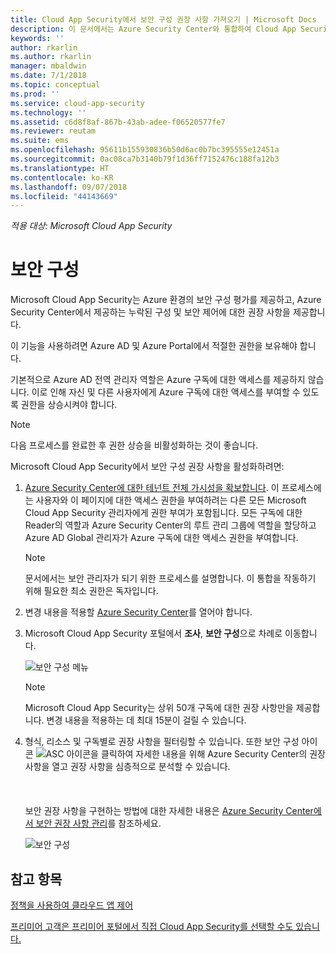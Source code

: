 ```yaml
---
title: Cloud App Security에서 보안 구성 권장 사항 가져오기 | Microsoft Docs
description: 이 문서에서는 Azure Security Center와 통합하여 Cloud App Security에서 보안 구성 권장 사항을 가져오는 방법에 대한 정보를 제공합니다.
keywords: ''
author: rkarlin
ms.author: rkarlin
manager: mbaldwin
ms.date: 7/1/2018
ms.topic: conceptual
ms.prod: ''
ms.service: cloud-app-security
ms.technology: ''
ms.assetid: c6d8f8af-867b-43ab-adee-f06520577fe7
ms.reviewer: reutam
ms.suite: ems
ms.openlocfilehash: 95611b155930836b50d6ac0b7bc395555e12451a
ms.sourcegitcommit: 0ac08ca7b3140b79f1d36ff7152476c188fa12b3
ms.translationtype: HT
ms.contentlocale: ko-KR
ms.lasthandoff: 09/07/2018
ms.locfileid: "44143669"
---
```

*적용 대상: Microsoft Cloud App Security*


# <a name="security-configuration"></a>보안 구성

Microsoft Cloud App Security는 Azure 환경의 보안 구성 평가를 제공하고, Azure Security Center에서 제공하는 누락된 구성 및 보안 제어에 대한 권장 사항을 제공합니다. 

이 기능을 사용하려면 Azure AD 및 Azure Portal에서 적절한 권한을 보유해야 합니다.
 
기본적으로 Azure AD 전역 관리자 역할은 Azure 구독에 대한 액세스를 제공하지 않습니다. 이로 인해 자신 및 다른 사용자에게 Azure 구독에 대한 액세스를 부여할 수 있도록 권한을 상승시켜야 합니다. 

> [!NOTE]
> 다음 프로세스를 완료한 후 권한 상승을 비활성화하는 것이 좋습니다.

Microsoft Cloud App Security에서 보안 구성 권장 사항을 활성화하려면:

1. <a href="https://docs.microsoft.com/azure/security-center/security-center-management-groups" target="_blank">Azure Security Center에 대한 테넌트 전체 가시성을 확보합니다</a>. 이 프로세스에는 사용자와 이 페이지에 대한 액세스 권한을 부여하려는 다른 모든 Microsoft Cloud App Security 관리자에게 권한 부여가 포함됩니다. 모든 구독에 대한 Reader의 역할과 Azure Security Center의 루트 관리 그룹에 역할을 할당하고 Azure AD Global 관리자가 Azure 구독에 대한 액세스 권한을 부여합니다. 

   > [!NOTE]
   > 문서에서는 보안 관리자가 되기 위한 프로세스를 설명합니다. 이 통합을 작동하기 위해 필요한 최소 권한은 독자입니다.

2. 변경 내용을 적용할 <a href="https://ms.portal.azure.com/#blade/Microsoft_Azure_Security/SecurityMenuBlade/0" target="_blank">Azure Security Center</a>를 열어야 합니다.

3. Microsoft Cloud App Security 포털에서 **조사**, **보안 구성**으로 차례로 이동합니다. 

   ![보안 구성 메뉴](./media/security-configuration-menu.png)

   > [!NOTE]
   > Microsoft Cloud App Security는 상위 50개 구독에 대한 권장 사항만을 제공합니다.
   > 변경 내용을 적용하는 데 최대 15분이 걸릴 수 있습니다.

5. 형식, 리소스 및 구독별로 권장 사항을 필터링할 수 있습니다. 또한 보안 구성 아이콘 ![ASC 아이콘](./media/asc-icon.png)을 클릭하여 자세한 내용을 위해 Azure Security Center의 권장 사항을 열고 권장 사항을 심층적으로 분석할 수 있습니다. <br></br><br></br>보안 권장 사항을 구현하는 방법에 대한 자세한 내용은 [Azure Security Center에서 보안 권장 사항 관리](https://docs.microsoft.com/azure/security-center/security-center-recommendations)를 참조하세요.

 
   ![보안 구성](./media/security-configuration1.png)

 

## <a name="see-also"></a>참고 항목  
[정책을 사용하여 클라우드 앱 제어](control-cloud-apps-with-policies.md)   

[프리미어 고객은 프리미어 포털에서 직접 Cloud App Security를 선택할 수도 있습니다.](https://premier.microsoft.com/)  
  
